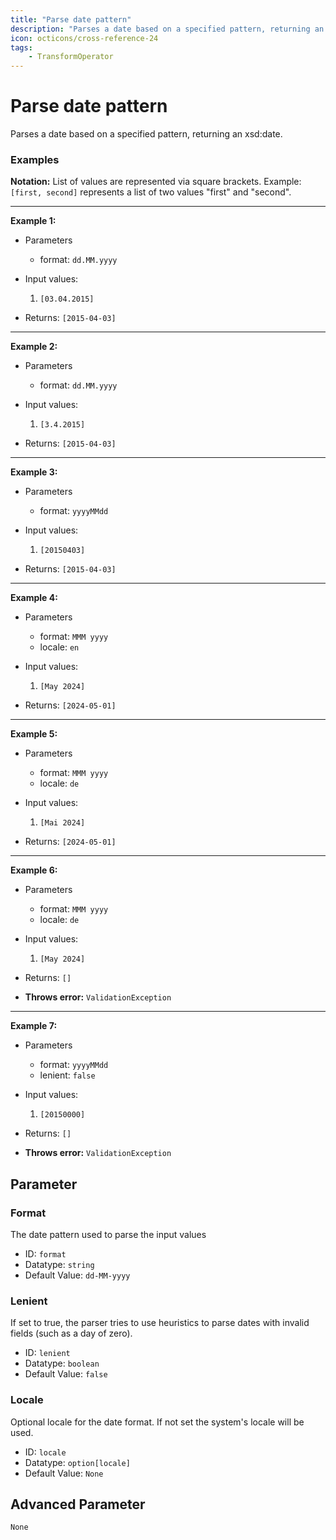 ```yaml
---
title: "Parse date pattern"
description: "Parses a date based on a specified pattern, returning an xsd:date."
icon: octicons/cross-reference-24
tags: 
    - TransformOperator
---
```

# Parse date pattern
<!-- This file was generated - DO NOT CHANGE IT MANUALLY -->



Parses a date based on a specified pattern, returning an xsd:date.

### Examples

**Notation:** List of values are represented via square brackets. Example: `[first, second]` represents a list of two values "first" and "second".

---
**Example 1:**

* Parameters
    * format: `dd.MM.yyyy`

* Input values:
    1. `[03.04.2015]`

* Returns: `[2015-04-03]`


---
**Example 2:**

* Parameters
    * format: `dd.MM.yyyy`

* Input values:
    1. `[3.4.2015]`

* Returns: `[2015-04-03]`


---
**Example 3:**

* Parameters
    * format: `yyyyMMdd`

* Input values:
    1. `[20150403]`

* Returns: `[2015-04-03]`


---
**Example 4:**

* Parameters
    * format: `MMM yyyy`
    * locale: `en`

* Input values:
    1. `[May 2024]`

* Returns: `[2024-05-01]`


---
**Example 5:**

* Parameters
    * format: `MMM yyyy`
    * locale: `de`

* Input values:
    1. `[Mai 2024]`

* Returns: `[2024-05-01]`


---
**Example 6:**

* Parameters
    * format: `MMM yyyy`
    * locale: `de`

* Input values:
    1. `[May 2024]`

* Returns: `[]`
* **Throws error:** `ValidationException`


---
**Example 7:**

* Parameters
    * format: `yyyyMMdd`
    * lenient: `false`

* Input values:
    1. `[20150000]`

* Returns: `[]`
* **Throws error:** `ValidationException`




## Parameter

### Format

The date pattern used to parse the input values

- ID: `format`
- Datatype: `string`
- Default Value: `dd-MM-yyyy`



### Lenient

If set to true, the parser tries to use heuristics to parse dates with invalid fields (such as a day of zero).

- ID: `lenient`
- Datatype: `boolean`
- Default Value: `false`



### Locale

Optional locale for the date format. If not set the system's locale will be used.

- ID: `locale`
- Datatype: `option[locale]`
- Default Value: `None`





## Advanced Parameter

`None`